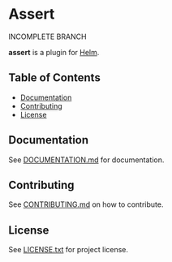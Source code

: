 # Assert

INCOMPLETE BRANCH

**assert** is a plugin for [Helm](https://github.com/helm/helm).

## Table of Contents

- [Documentation](#documentation)
- [Contributing](#contributing)
- [License](#license)

## Documentation

See [DOCUMENTATION.md](./docs/DOCUMENTATION.md) for documentation.

## Contributing

See [CONTRIBUTING.md](CONTRIBUTING.md) on how to contribute.

## License

See [LICENSE.txt](LICENSE.txt) for project license.
